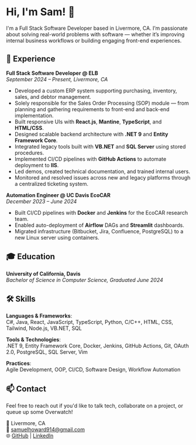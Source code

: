 # Hi, I'm Sam! 👋

I'm a Full Stack Software Developer based in Livermore, CA. I’m passionate about solving real-world problems with software — whether it’s improving internal business workflows or building engaging front-end experiences.

## 💼 Experience

**Full Stack Software Developer @ ELB**  
*September 2024 – Present, Livermore, CA*  
- Developed a custom ERP system supporting purchasing, inventory, sales, and debtor management.  
- Solely responsible for the Sales Order Processing (SOP) module — from planning and gathering requirements to front-end and back-end implementation.  
- Built responsive UIs with **React.js**, **Mantine**, **TypeScript**, and **HTML/CSS**.  
- Designed scalable backend architecture with **.NET 9** and **Entity Framework Core**.  
- Integrated legacy tools built with **VB.NET** and **SQL Server** using stored procedures.  
- Implemented CI/CD pipelines with **GitHub Actions** to automate deployment to **IIS**.  
- Led demos, created technical documentation, and trained internal users.  
- Monitored and resolved issues across new and legacy platforms through a centralized ticketing system.

**Automation Engineer @ UC Davis EcoCAR**  
*December 2023 – June 2024*  
- Built CI/CD pipelines with **Docker** and **Jenkins** for the EcoCAR research team.  
- Enabled auto-deployment of **Airflow** DAGs and **Streamlit** dashboards.  
- Migrated infrastructure (Bitbucket, Jira, Confluence, PostgreSQL) to a new Linux server using containers.

## 🎓 Education

**University of California, Davis**  
*Bachelor of Science in Computer Science, Graduated June 2024*  

## 🛠️ Skills

**Languages & Frameworks**:  
C#, Java, React, JavaScript, TypeScript, Python, C/C++, HTML, CSS, Tailwind, Node.js, VB.NET, SQL

**Tools & Technologies**:  
.NET 9, Entity Framework Core, Docker, Jenkins, GitHub Actions, Git, OAuth 2.0, PostgreSQL, SQL Server, Vim

**Practices**:  
Agile Development, OOP, CI/CD, Software Design, Workflow Automation

## 📫 Contact

Feel free to reach out if you'd like to talk tech, collaborate on a project, or queue up some Overwatch!

📍 Livermore, CA  
📧 samuelhoward914@gmail.com  
🌐 [GitHub](https://github.com/aFishboy) | [LinkedIn](https://linkedin.com/in/sam-howard4)
